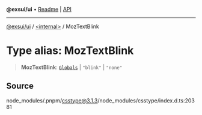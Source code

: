 **@exsui/ui** • [Readme](../../README.md) \| [API](../../globals.md)

***

[@exsui/ui](../../README.md) / [\<internal\>](../README.md) / MozTextBlink

# Type alias: MozTextBlink

> **MozTextBlink**: [`Globals`](Globals.md) \| `"blink"` \| `"none"`

## Source

node\_modules/.pnpm/csstype@3.1.3/node\_modules/csstype/index.d.ts:20381
